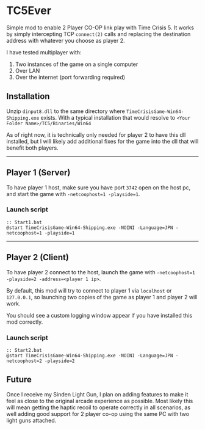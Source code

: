 # TC5Ever

Simple mod to enable 2 Player CO-OP link play with Time Crisis 5. It works by simply intercepting TCP `connect(2)` calls and replacing the destination address with whatever you choose as player 2. 

I have tested multiplayer with:
1. Two instances of the game on a single computer
2. Over LAN
3. Over the internet (port forwarding required)

## Installation

Unzip `dinput8.dll` to the same directory where `TimeCrisisGame-Win64-Shipping.exe` exists. With a typical installation that would resolve to `<Your Folder Name>/TC5/Binaries/Win64`

As of right now, it is technically only needed for player 2 to have this dll installed, but I will likely add additional fixes for the game into the dll that will benefit both players.

---

## Player 1 (Server)

To have player 1 host, make sure you have port `3742` open on the host pc, and start the game with `-netcoophost=1 -playside=1`.

### Launch script
```batch
:: Start1.bat
@start TimeCrisisGame-Win64-Shipping.exe -NOINI -Language=JPN -netcoophost=1 -playside=1
```

---

## Player 2 (Client)

To have player 2 connect to the host, launch the game with `-netcoophost=1 -playside=2 -address=<player 1 ip>`.

By default, this mod will try to connect to player 1 via `localhost` or `127.0.0.1`, so launching two copies of the game as player 1 and player 2 will work.

You should see a custom logging window appear if you have installed this mod correctly.

### Launch script
```batch
:: Start2.bat
@start TimeCrisisGame-Win64-Shipping.exe -NOINI -Language=JPN -netcoophost=2 -playside=2
```

## Future

Once I receive my Sinden Light Gun, I plan on adding features to make it feel as close to the original arcade experience as possible. Most likely this will mean getting the haptic recoil to operate correctly in all scenarios, as well adding good support for 2 player co-op using the same PC with two light guns attached.
